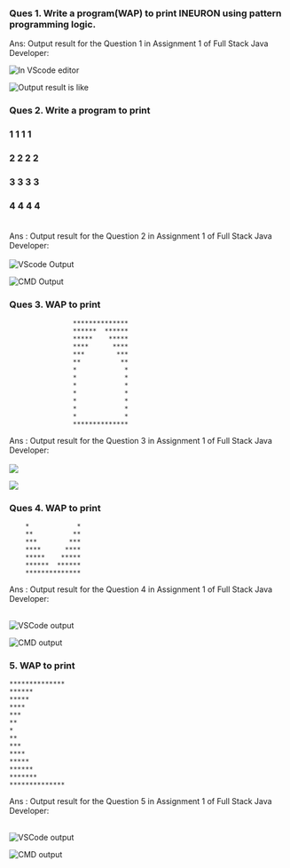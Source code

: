 ### Ques 1. Write a program(WAP) to print INEURON using pattern programming logic.

Ans: Output result for the Question 1 in Assignment 1 of Full Stack Java Developer:

![In VScode editor](./Output_Images/ineuronVSCode.png)

![Output result is like](./Output_Images/ineuron.PNG)

### Ques 2. Write a program to print

### 1 1 1 1<br>
### 2 2 2 2<br>
### 3 3 3 3<br>
### 4 4 4 4<br><br>

Ans : Output result for the Question 2 in Assignment 1 of Full Stack Java Developer:
<br><br>
![VScode Output](./Output_Images/Question2SolutionVSC.png)

![CMD Output](./Output_Images/Question2SolutionCMD.PNG)

### Ques 3. WAP to print
```
                **************
                ******  ******
                *****    *****
                ****      ****
                ***        ***
                **          **
                *            *
                *            *
                *            *
                *            *
                *            *
                *            *
                *            *
                **************
```
Ans : Output result for the Question 3 in Assignment 1 of Full Stack Java Developer:
<br><br>
![](./Output_Images/Question3SolutionVSC.png)

![](./Output_Images/Question3SolutionCMD.PNG)


### Ques 4. WAP to print

        *            *
        **          **
        ***        ***
        ****      ****
        *****    *****  
        ******  ******
        **************

Ans : Output result for the Question 4 in Assignment 1 of Full Stack Java Developer:
<br><br>

![VSCode output](./Output_Images/Question4SolutionVSC.png)


![CMD output](./Output_Images/Question4SolutionCMD.PNG)

### 5. WAP to print

    **************
    ******
    *****
    ****
    ***
    **
    *
    **
    ***
    ****
    *****
    ******
    *******
    **************

Ans : Output result for the Question 5 in Assignment 1 of Full Stack Java Developer:
<br><br> 

![VSCode output](./Output_Images/Question5SolutionVSC.png)

![CMD output](./Output_Images/Question5SolutionCMD.PNG)
